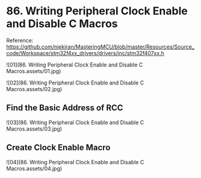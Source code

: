 # 86. Writing Peripheral Clock Enable and Disable C Macros



Reference: https://github.com/niekiran/MasteringMCU/blob/master/Resources/Source_code/Workspace/stm32f4xx_drivers/drivers/inc/stm32f407xx.h

![01](86. Writing Peripheral Clock Enable and Disable C Macros.assets/01.jpg)

![02](86. Writing Peripheral Clock Enable and Disable C Macros.assets/02.jpg)

## Find the Basic Address of RCC

![03](86. Writing Peripheral Clock Enable and Disable C Macros.assets/03.jpg)

##  Create Clock Enable Macro

![04](86. Writing Peripheral Clock Enable and Disable C Macros.assets/04.jpg)